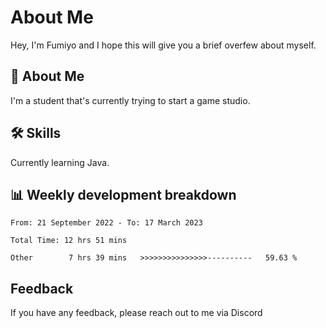 
# About Me

Hey, I'm Fumiyo and I hope this will give you a brief overfew about myself.


## 🚀 About Me
I'm a student that's currently trying to start a game studio.


## 🛠 Skills

Currently learning Java.


## 📊 Weekly development breakdown
<!--START_SECTION:waka-->

```text
From: 21 September 2022 - To: 17 March 2023

Total Time: 12 hrs 51 mins

Other        7 hrs 39 mins   >>>>>>>>>>>>>>>----------   59.63 %
```

<!--END_SECTION:waka-->


## Feedback

If you have any feedback, please reach out to me via Discord
